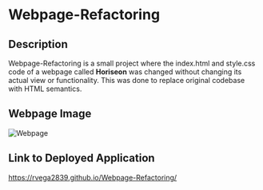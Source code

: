 # Webpage-Refactoring

## Description
Webpage-Refactoring is a small project where the index.html and style.css code of a webpage called **Horiseon** was changed without changing its actual view or functionality. This was done to replace original codebase with HTML semantics.

## Webpage Image
![Webpage](WebpagePreviewScreenshot.png)


## Link to Deployed Application
https://rvega2839.github.io/Webpage-Refactoring/
